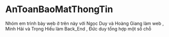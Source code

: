 # AnToanBaoMatThongTin
Nhóm em trình bày web ở trên này với Ngọc Duy và Hoàng Giang làm web , Minh Hải và Trọng Hiếu làm Back_End , Đức duy tổng hợp một số chỗ 
